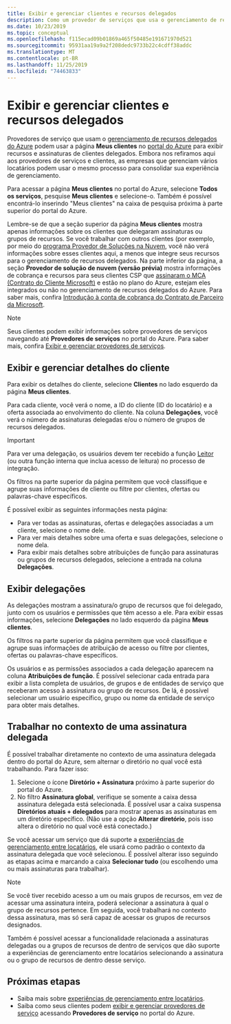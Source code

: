 ```yaml
---
title: Exibir e gerenciar clientes e recursos delegados
description: Como um provedor de serviços que usa o gerenciamento de recursos delegados do Azure, é possível exibir todos os seus recursos e assinaturas de cliente delegados acessando meus clientes no portal do Azure.
ms.date: 10/23/2019
ms.topic: conceptual
ms.openlocfilehash: f115ecad09b01869a465f50485e191671970d521
ms.sourcegitcommit: 95931aa19a9a2f208dedc9733b22c4cdff38addc
ms.translationtype: MT
ms.contentlocale: pt-BR
ms.lasthandoff: 11/25/2019
ms.locfileid: "74463833"
---
```

# <a name="view-and-manage-customers-and-delegated-resources"></a>Exibir e gerenciar clientes e recursos delegados

Provedores de serviço que usam o [gerenciamento de recursos delegados do Azure](../concepts/azure-delegated-resource-management.md) podem usar a página **Meus clientes** no [portal do Azure](https://portal.azure.com) para exibir recursos e assinaturas de clientes delegados. Embora nos refiramos aqui aos provedores de serviços e clientes, as empresas que gerenciam vários locatários podem usar o mesmo processo para consolidar sua experiência de gerenciamento.

Para acessar a página **Meus clientes** no portal do Azure, selecione **Todos os serviços**, pesquise **Meus clientes** e selecione-o. Também é possível encontrá-lo inserindo "Meus clientes" na caixa de pesquisa próxima à parte superior do portal do Azure.

Lembre-se de que a seção superior da página **Meus clientes** mostra apenas informações sobre os clientes que delegaram assinaturas ou grupos de recursos. Se você trabalhar com outros clientes (por exemplo, por meio do [programa Provedor de Soluções na Nuvem](https://docs.microsoft.com/partner-center/csp-overview), você não verá informações sobre esses clientes aqui, a menos que integre seus recursos para o gerenciamento de recursos delegados. Na parte inferior da página, a seção **Provedor de solução de nuvem (versão prévia)** mostra informações de cobrança e recursos para seus clientes CSP que [assinaram o MCA (Contrato do Cliente Microsoft)](https://docs.microsoft.com/partner-center/confirm-customer-agreement) e estão no plano do Azure, estejam eles integrados ou não no gerenciamento de recursos delegados do Azure. Para saber mais, confira [Introdução à conta de cobrança do Contrato de Parceiro da Microsoft](https://docs.microsoft.com/azure/billing/mpa-overview).

> [!NOTE]
> Seus clientes podem exibir informações sobre provedores de serviços navegando até **Provedores de serviços** no portal do Azure. Para saber mais, confira [Exibir e gerenciar provedores de serviços](view-manage-service-providers.md).

## <a name="view-and-manage-customer-details"></a>Exibir e gerenciar detalhes do cliente

Para exibir os detalhes do cliente, selecione **Clientes** no lado esquerdo da página **Meus clientes**.

Para cada cliente, você verá o nome, a ID do cliente (ID do locatário) e a oferta associada ao envolvimento do cliente. Na coluna **Delegações**, você verá o número de assinaturas delegadas e/ou o número de grupos de recursos delegados.

> [!IMPORTANT]
> Para ver uma delegação, os usuários devem ter recebido a função [Leitor](https://docs.microsoft.com/azure/role-based-access-control/built-in-roles#reader) (ou outra função interna que inclua acesso de leitura) no processo de integração.

Os filtros na parte superior da página permitem que você classifique e agrupe suas informações de cliente ou filtre por clientes, ofertas ou palavras-chave específicos.

É possível exibir as seguintes informações nesta página:

- Para ver todas as assinaturas, ofertas e delegações associadas a um cliente, selecione o nome dele.
- Para ver mais detalhes sobre uma oferta e suas delegações, selecione o nome dela.
- Para exibir mais detalhes sobre atribuições de função para assinaturas ou grupos de recursos delegados, selecione a entrada na coluna **Delegações**.

## <a name="view-delegations"></a>Exibir delegações

As delegações mostram a assinatura/o grupo de recursos que foi delegado, junto com os usuários e permissões que têm acesso a ele. Para exibir essas informações, selecione **Delegações** no lado esquerdo da página **Meus clientes**.

Os filtros na parte superior da página permitem que você classifique e agrupe suas informações de atribuição de acesso ou filtre por clientes, ofertas ou palavras-chave específicos.

Os usuários e as permissões associados a cada delegação aparecem na coluna **Atribuições de função**. É possível selecionar cada entrada para exibir a lista completa de usuários, de grupos e de entidades de serviço que receberam acesso à assinatura ou grupo de recursos. De lá, é possível selecionar um usuário específico, grupo ou nome da entidade de serviço para obter mais detalhes.

## <a name="work-in-the-context-of-a-delegated-subscription"></a>Trabalhar no contexto de uma assinatura delegada

É possível trabalhar diretamente no contexto de uma assinatura delegada dentro do portal do Azure, sem alternar o diretório no qual você está trabalhando. Para fazer isso:

1. Selecione o ícone **Diretório + Assinatura** próximo à parte superior do portal do Azure.
2. No filtro **Assinatura global**, verifique se somente a caixa dessa assinatura delegada está selecionada. É possível usar a caixa suspensa **Diretórios atuais + delegados** para mostrar apenas as assinaturas em um diretório específico. (Não use a opção **Alterar diretório**, pois isso altera o diretório no qual você está conectado.)

Se você acessar um serviço que dá suporte a [experiências de gerenciamento entre locatários](../concepts/cross-tenant-management-experience.md), ele usará como padrão o contexto da assinatura delegada que você selecionou. É possível alterar isso seguindo as etapas acima e marcando a caixa **Selecionar tudo** (ou escolhendo uma ou mais assinaturas para trabalhar).

> [!NOTE]
> Se você tiver recebido acesso a um ou mais grupos de recursos, em vez de acessar uma assinatura inteira, poderá selecionar a assinatura à qual o grupo de recursos pertence. Em seguida, você trabalhará no contexto dessa assinatura, mas só será capaz de acessar os grupos de recursos designados.

Também é possível acessar a funcionalidade relacionada a assinaturas delegadas ou a grupos de recursos de dentro de serviços que dão suporte a experiências de gerenciamento entre locatários selecionando a assinatura ou o grupo de recursos de dentro desse serviço.

## <a name="next-steps"></a>Próximas etapas

- Saiba mais sobre [experiências de gerenciamento entre locatários](../concepts/cross-tenant-management-experience.md).
- Saiba como seus clientes podem [exibir e gerenciar provedores de serviço](view-manage-service-providers.md) acessando **Provedores de serviço** no portal do Azure.
